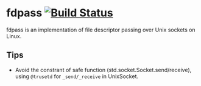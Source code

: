# fdpass [![Build Status](https://secure.travis-ci.org/kubo39/fdpass.png?branch=master)](http://travis-ci.org/kubo39/fdpass)

fdpass is an implementation of file descriptor passing over Unix sockets on Linux.

## Tips

* Avoid the constrant of safe function (std.socket.Socket.send/receive), using `@trusetd` for `_send/_receive` in UnixSocket.
